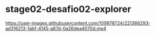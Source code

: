 # stage02-desafio02-explorer


https://user-images.githubusercontent.com/109978724/221366293-ad316213-1abf-4145-a87d-0a26dea4070d.mp4
